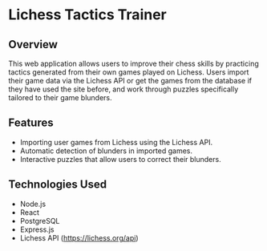 # Lichess Tactics Trainer

## Overview
This web application allows users to improve their chess skills by practicing tactics generated from their own games played on Lichess. Users import their game data via the Lichess API or get the games from the database if they have used the site before, and work through puzzles specifically tailored to their game blunders.

## Features
- Importing user games from Lichess using the Lichess API.
- Automatic detection of blunders in imported games.
- Interactive puzzles that allow users to correct their blunders.

## Technologies Used
- Node.js
- React
- PostgreSQL
- Express.js
- Lichess API (https://lichess.org/api)



